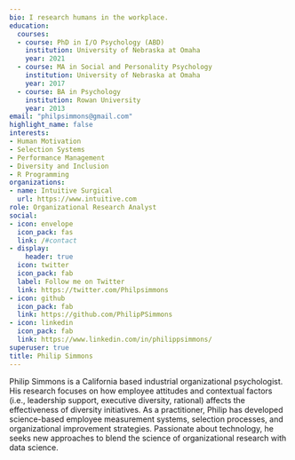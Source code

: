 ```yaml
---
bio: I research humans in the workplace.
education:
  courses:
  - course: PhD in I/O Psychology (ABD)
    institution: University of Nebraska at Omaha
    year: 2021
  - course: MA in Social and Personality Psychology
    institution: University of Nebraska at Omaha
    year: 2017
  - course: BA in Psychology
    institution: Rowan University
    year: 2013
email: "philpsimmons@gmail.com"
highlight_name: false
interests:
- Human Motivation
- Selection Systems
- Performance Management
- Diversity and Inclusion
- R Programming
organizations:
- name: Intuitive Surgical
  url: https://www.intuitive.com
role: Organizational Research Analyst
social:
- icon: envelope
  icon_pack: fas
  link: /#contact
- display:
    header: true
  icon: twitter
  icon_pack: fab
  label: Follow me on Twitter
  link: https://twitter.com/Philpsimmons
- icon: github
  icon_pack: fab
  link: https://github.com/PhilipPSimmons
- icon: linkedin
  icon_pack: fab
  link: https://www.linkedin.com/in/philippsimmons/
superuser: true
title: Philip Simmons
---
```


Philip Simmons is a California based industrial organizational psychologist. His research focuses on how employee attitudes and contextual factors (i.e., leadership support, executive diversity, rational) affects the effectiveness of diversity initiatives. As a practitioner, Philip has developed science-based employee measurement systems, selection processes, and organizational improvement strategies. Passionate about technology, he seeks new approaches to blend the science of organizational research with data science.



